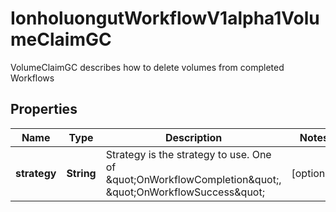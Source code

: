 

# IonholuongutWorkflowV1alpha1VolumeClaimGC

VolumeClaimGC describes how to delete volumes from completed Workflows

## Properties

Name | Type | Description | Notes
------------ | ------------- | ------------- | -------------
**strategy** | **String** | Strategy is the strategy to use. One of \&quot;OnWorkflowCompletion\&quot;, \&quot;OnWorkflowSuccess\&quot; |  [optional]



